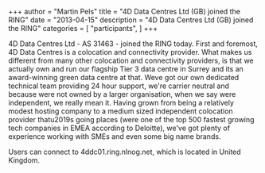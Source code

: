 +++
author = "Martin Pels"
title = "4D Data Centres Ltd (GB) joined the RING"
date = "2013-04-15"
description = "4D Data Centres Ltd (GB) joined the RING"
categories = [
    "participants",
]
+++

4D Data Centres Ltd - AS 31463 - joined the RING today. First and foremost, 4D Data Centres is a colocation and connectivity provider. What makes us different from many other colocation and connectivity providers, is that we actually own and run our flagship Tier 3 data centre in Surrey and its an award-winning green data centre at that. Weve got our own dedicated technical team providing 24 hour support, we're carrier neutral and because were not owned by a larger organisation, when we say were independent, we really mean it. Having grown from being a relatively modest hosting company to a medium sized independent colocation provider thatu2019s going places (were one of the top 500 fastest growing tech companies in EMEA according to Deloitte), we've got plenty of experience working with SMEs and even some big name brands.

Users can connect to 4ddc01.ring.nlnog.net, which is located in United Kingdom.


